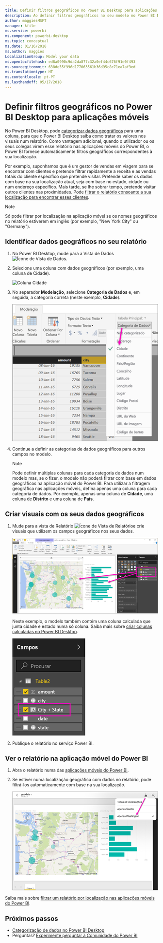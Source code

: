 ```yaml
---
title: Definir filtros geográficos no Power BI Desktop para aplicações móveis
description: Ao definir filtros geográficos no seu modelo no Power BI Desktop, pode filtrar dados na sua localização automaticamente nas aplicações móveis do Power BI.
author: maggiesMSFT
manager: kfile
ms.service: powerbi
ms.component: powerbi-desktop
ms.topic: conceptual
ms.date: 01/16/2018
ms.author: maggies
LocalizationGroup: Model your data
ms.openlocfilehash: ed8a0990c9da2da877c32a0ef44c676f91e0f493
ms.sourcegitcommit: 638de55f996d177063561b36d95c8c71ea7af3ed
ms.translationtype: HT
ms.contentlocale: pt-PT
ms.lasthandoff: 05/17/2018
---
```

# <a name="set-geographic-filters-in-power-bi-desktop-for-the-mobile-apps"></a>Definir filtros geográficos no Power BI Desktop para aplicações móveis
No Power BI Desktop, pode [categorizar dados geográficos](desktop-data-categorization.md) para uma coluna, para que o Power BI Desktop saiba como tratar os valores nos visuais num relatório. Como vantagem adicional, quando o utilizador ou os seus colegas virem esse relatório nas aplicações móveis do Power BI, o Power BI fornece automaticamente filtros geográficos correspondentes à sua localização. 

Por exemplo, suponhamos que é um gestor de vendas em viagem para se encontrar com clientes e pretende filtrar rapidamente a receita e as vendas totais do cliente específico que pretende visitar. Pretende saber os dados com base na sua localização atual, seja com base no estado, cidade ou num endereço específico. Mais tarde, se lhe sobrar tempo, pretende visitar outros clientes nas proximidades. Pode [filtrar o relatório consoante a sua localização para encontrar esses clientes](mobile-apps-geographic-filtering.md).

> [!NOTE]
> Só pode filtrar por localização na aplicação móvel se os nomes geográficos no relatório estiverem em inglês (por exemplo, "New York City" ou "Germany").
> 
> 

## <a name="identify-geographic-data-in-your-report"></a>Identificar dados geográficos no seu relatório
1. No Power BI Desktop, mude para a Vista de Dados ![Ícone de Vista de Dados](media/desktop-mobile-geofiltering/pbi_desktop_data_icon.png).
2. Selecione uma coluna com dados geográficos (por exemplo, uma coluna de Cidade).
   
    ![Coluna Cidade](media/desktop-mobile-geofiltering/power-bi-desktop-geo-column.png)
3. No separador **Modelação**, selecione **Categoria de Dados** e, em seguida, a categoria correta (neste exemplo, **Cidade**).
   
    ![Caixa Categoria de dados](media/desktop-mobile-geofiltering/power-bi-desktop-geo-category.png)
4. Continue a definir as categorias de dados geográficos para outros campos no modelo. 
   
   > [!NOTE]
   > Pode definir múltiplas colunas para cada categoria de dados num modelo mas, se o fizer, o modelo não poderá filtrar com base em dados geográficos na aplicação móvel do Power BI. Para utilizar a filtragem geográfica nas aplicações móveis, defina apenas uma coluna para cada categoria de dados. Por exemplo, apenas uma coluna de **Cidade**, uma coluna de **Distrito** e uma coluna de **País**. 
   > 
   > 

## <a name="create-visuals-with-your-geographic-data"></a>Criar visuais com os seus dados geográficos
1. Mude para a vista de Relatório ![Ícone de Vista de Relatório](media/desktop-mobile-geofiltering/power-bi-desktop-report-icon.png)e crie visuais que utilizem os campos geográficos nos seus dados. 
   
    ![Relatório com mapa](media/desktop-mobile-geofiltering/power-bi-desktop-geo-report.png)
   
    Neste exemplo, o modelo também contém uma coluna calculada que junta cidade e estado numa só coluna. Saiba mais sobre [criar colunas calculadas no Power BI Desktop](desktop-calculated-columns.md).
   
    ![Campo Cidade + Estado](media/desktop-mobile-geofiltering/power-bi-desktop-city-state-column.png)
2. Publique o relatório no serviço Power BI.

## <a name="view-the-report-in-power-bi-mobile-app"></a>Ver o relatório na aplicação móvel do Power BI
1. Abra o relatório numa das [aplicações móveis do Power BI](mobile-apps-for-mobile-devices.md).
2. Se estiver numa localização geográfica com dados no relatório, pode filtrá-los automaticamente com base na sua localização.
   
    ![Filtragem geográfica na aplicação móvel](media/desktop-mobile-geofiltering/power-bi-mobile-geo-map-set-filter.png)

Saiba mais sobre [filtrar um relatório por localização nas aplicações móveis do Power BI](mobile-apps-geographic-filtering.md).

## <a name="next-steps"></a>Próximos passos
* [Categorização de dados no Power BI Desktop](desktop-data-categorization.md)  
* Perguntas? [Experimente perguntar à Comunidade do Power BI](http://community.powerbi.com/)

